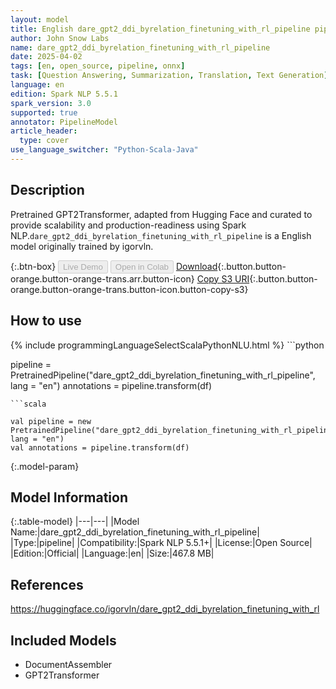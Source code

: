 ```yaml
---
layout: model
title: English dare_gpt2_ddi_byrelation_finetuning_with_rl_pipeline pipeline GPT2Transformer from igorvln
author: John Snow Labs
name: dare_gpt2_ddi_byrelation_finetuning_with_rl_pipeline
date: 2025-04-02
tags: [en, open_source, pipeline, onnx]
task: [Question Answering, Summarization, Translation, Text Generation]
language: en
edition: Spark NLP 5.5.1
spark_version: 3.0
supported: true
annotator: PipelineModel
article_header:
  type: cover
use_language_switcher: "Python-Scala-Java"
---
```


## Description

Pretrained GPT2Transformer, adapted from Hugging Face and curated to provide scalability and production-readiness using Spark NLP.`dare_gpt2_ddi_byrelation_finetuning_with_rl_pipeline` is a English model originally trained by igorvln.

{:.btn-box}
<button class="button button-orange" disabled>Live Demo</button>
<button class="button button-orange" disabled>Open in Colab</button>
[Download](https://s3.amazonaws.com/auxdata.johnsnowlabs.com/public/models/dare_gpt2_ddi_byrelation_finetuning_with_rl_pipeline_en_5.5.1_3.0_1743620346918.zip){:.button.button-orange.button-orange-trans.arr.button-icon}
[Copy S3 URI](s3://auxdata.johnsnowlabs.com/public/models/dare_gpt2_ddi_byrelation_finetuning_with_rl_pipeline_en_5.5.1_3.0_1743620346918.zip){:.button.button-orange.button-orange-trans.button-icon.button-copy-s3}

## How to use



<div class="tabs-box" markdown="1">
{% include programmingLanguageSelectScalaPythonNLU.html %}
```python

pipeline = PretrainedPipeline("dare_gpt2_ddi_byrelation_finetuning_with_rl_pipeline", lang = "en")
annotations =  pipeline.transform(df)   

```
```scala

val pipeline = new PretrainedPipeline("dare_gpt2_ddi_byrelation_finetuning_with_rl_pipeline", lang = "en")
val annotations = pipeline.transform(df)

```
</div>

{:.model-param}
## Model Information

{:.table-model}
|---|---|
|Model Name:|dare_gpt2_ddi_byrelation_finetuning_with_rl_pipeline|
|Type:|pipeline|
|Compatibility:|Spark NLP 5.5.1+|
|License:|Open Source|
|Edition:|Official|
|Language:|en|
|Size:|467.8 MB|

## References

https://huggingface.co/igorvln/dare_gpt2_ddi_byrelation_finetuning_with_rl

## Included Models

- DocumentAssembler
- GPT2Transformer